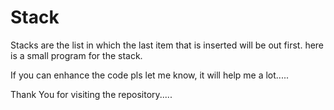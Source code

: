 # Stack
Stacks are the list in which the last item that is inserted will be out first. here is a small program for the stack.

If you can enhance the code pls let me know,  it will help me a lot.....

Thank You for visiting the repository.....
